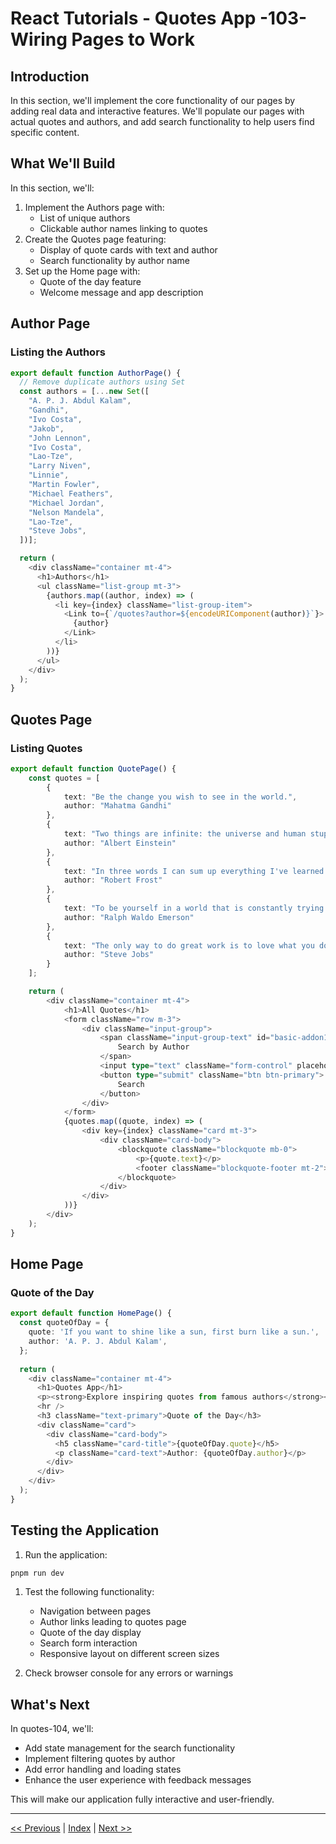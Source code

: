 # React Tutorials - Quotes App -103- Wiring Pages to Work

## Introduction

In this section, we'll implement the core functionality of our pages by adding real data and interactive features. We'll populate our pages with actual quotes and authors, and add search functionality to help users find specific content.

## What We'll Build

In this section, we'll:

1. Implement the Authors page with:
   - List of unique authors
   - Clickable author names linking to quotes
2. Create the Quotes page featuring:
   - Display of quote cards with text and author
   - Search functionality by author name
3. Set up the Home page with:
   - Quote of the day feature
   - Welcome message and app description

## Author Page

### Listing the Authors

```typescript
export default function AuthorPage() {
  // Remove duplicate authors using Set
  const authors = [...new Set([
    "A. P. J. Abdul Kalam",
    "Gandhi",
    "Ivo Costa",
    "Jakob",
    "John Lennon",
    "Ivo Costa",
    "Lao-Tze",
    "Larry Niven",
    "Linnie",
    "Martin Fowler",
    "Michael Feathers",
    "Michael Jordan",
    "Nelson Mandela",
    "Lao-Tze",
    "Steve Jobs",
  ])];

  return (
    <div className="container mt-4">
      <h1>Authors</h1>
      <ul className="list-group mt-3">
        {authors.map((author, index) => (
          <li key={index} className="list-group-item">
            <Link to={`/quotes?author=${encodeURIComponent(author)}`}>
              {author}
            </Link>
          </li>
        ))}
      </ul>
    </div>
  );
}
```

## Quotes Page

### Listing Quotes

```typescript
export default function QuotePage() {
    const quotes = [
        {
            text: "Be the change you wish to see in the world.",
            author: "Mahatma Gandhi"
        },
        {
            text: "Two things are infinite: the universe and human stupidity; and I'm not sure about the universe.",
            author: "Albert Einstein"
        },
        {
            text: "In three words I can sum up everything I've learned about life: it goes on.",
            author: "Robert Frost"
        },
        {
            text: "To be yourself in a world that is constantly trying to make you something else is the greatest accomplishment.",
            author: "Ralph Waldo Emerson"
        },
        {
            text: "The only way to do great work is to love what you do.",
            author: "Steve Jobs"
        }
    ];

    return (
        <div className="container mt-4">
            <h1>All Quotes</h1>
            <form className="row m-3">
                <div className="input-group">
                    <span className="input-group-text" id="basic-addon1">
                        Search by Author
                    </span>
                    <input type="text" className="form-control" placeholder="Author Name" />
                    <button type="submit" className="btn btn-primary">
                        Search
                    </button>
                </div>
            </form>
            {quotes.map((quote, index) => (
                <div key={index} className="card mt-3">
                    <div className="card-body">
                        <blockquote className="blockquote mb-0">
                            <p>{quote.text}</p>
                            <footer className="blockquote-footer mt-2">{quote.author}</footer>
                        </blockquote>
                    </div>
                </div>
            ))}
        </div>
    );
}
```

## Home Page

### Quote of the Day

```typescript
export default function HomePage() {
  const quoteOfDay = {
    quote: 'If you want to shine like a sun, first burn like a sun.',
    author: 'A. P. J. Abdul Kalam',
  };
  
  return (
    <div className="container mt-4">
      <h1>Quotes App</h1>
      <p><strong>Explore inspiring quotes from famous authors</strong></p>
      <hr />
      <h3 className="text-primary">Quote of the Day</h3>
      <div className="card">
        <div className="card-body">
          <h5 className="card-title">{quoteOfDay.quote}</h5>
          <p className="card-text">Author: {quoteOfDay.author}</p>
        </div>
      </div>
    </div>
  );
}
```

## Testing the Application

1. Run the application:

```bash
pnpm run dev
```

1. Test the following functionality:
   - Navigation between pages
   - Author links leading to quotes page
   - Quote of the day display
   - Search form interaction
   - Responsive layout on different screen sizes

1. Check browser console for any errors or warnings

## What's Next

In quotes-104, we'll:

- Add state management for the search functionality
- Implement filtering quotes by author
- Add error handling and loading states
- Enhance the user experience with feedback messages

This will make our application fully interactive and user-friendly.

---

[<< Previous](/tutorial-reactjs/quotes-102) | [Index](/tutorial-reactjs/) | [Next >>](/tutorial-reactjs/quotes-104)
